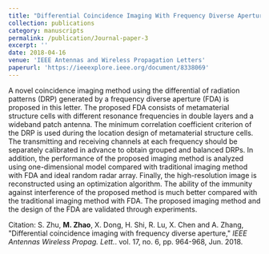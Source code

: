 ```yaml
---
title: "Differential Coincidence Imaging With Frequency Diverse Aperture"
collection: publications
category: manuscripts
permalink: /publication/Journal-paper-3
excerpt: ''
date: 2018-04-16
venue: 'IEEE Antennas and Wireless Propagation Letters'
paperurl: 'https://ieeexplore.ieee.org/document/8338069'
---
```


A novel coincidence imaging method using the differential of radiation patterns (DRP) generated by a frequency diverse aperture (FDA) is proposed in this letter. The proposed FDA consists of metamaterial structure cells with different resonance frequencies in double layers and a wideband patch antenna. The minimum correlation coefficient criterion of the DRP is used during the location design of metamaterial structure cells. The transmitting and receiving channels at each frequency should be separately calibrated in advance to obtain grouped and balanced DRPs. In addition, the performance of the proposed imaging method is analyzed using one-dimensional model compared with traditional imaging method with FDA and ideal random radar array. Finally, the high-resolution image is reconstructed using an optimization algorithm. The ability of the immunity against interference of the proposed method is much better compared with the traditional imaging method with FDA. The proposed imaging method and the design of the FDA are validated through experiments.

Citation: S. Zhu, **M. Zhao**, X. Dong, H. Shi, R. Lu, X. Chen and A. Zhang, &quot;Differential coincidence imaging with frequency diverse aperture,&quot; <i>IEEE Antennas Wireless Propag. Lett.</i>. vol. 17, no. 6, pp. 964-968, Jun. 2018.
